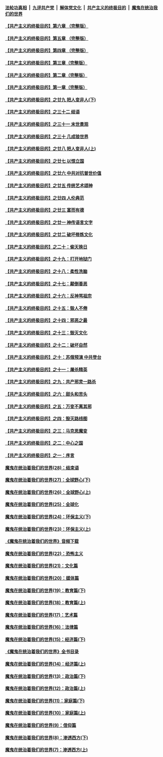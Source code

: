 

####  [法轮功真相](../../../../basic/blob/master/README.md?t=06021102) &nbsp;|&nbsp; [九评共产党](../../../../9ping.md/blob/master/README.md?t=06021102) &nbsp;|&nbsp; [解体党文化](../../../../jtdwh.md/blob/master/README.md?t=06021102)  &nbsp;|&nbsp; [共产主义的终极目的](../../../../gczydzjmd.md/blob/master/README.md?t=06021102) &nbsp;|&nbsp; [魔鬼在统治我们的世界](../../../../mgztzwmdsj.md/blob/master/README.md?t=06021102) 

#### [【共产主义的终极目的】第六章 （完整版）](../pages/nsc422/n11428913.md?t=06021102) 

#### [【共产主义的终极目的】第五章 （完整版）](../pages/nsc422/n11428912.md?t=06021102) 

#### [【共产主义的终极目的】第四章 （完整版）](../pages/nsc422/n11428907.md?t=06021102) 

#### [【共产主义的终极目的】第三章（完整版）](../pages/nsc422/n11428848.md?t=06021102) 

#### [【共产主义的终极目的】第二章（完整版）](../pages/nsc422/n11428831.md?t=06021102) 

#### [【共产主义的终极目的】第一章（完整版）](../pages/nsc422/n11417651.md?t=06021102) 

#### [【共产主义的终极目的】之廿九 把人变非人(下)](../pages/nsc422/n11344140.md?t=06021102) 

#### [【共产主义的终极目的】之三十二 结语](../pages/nsc422/n11360535.md?t=06021102) 

#### [【共产主义的终极目的】之三十一 末世景观](../pages/nsc422/n11351129.md?t=06021102) 

#### [【共产主义的终极目的】之三十 几成狼世界](../pages/nsc422/n11348280.md?t=06021102) 

#### [【共产主义的终极目的】之廿八 把人变非人(上)](../pages/nsc422/n11340492.md?t=06021102) 

#### [【共产主义的终极目的】之廿七 以恨立国](../pages/nsc422/n11336944.md?t=06021102) 

#### [【共产主义的终极目的】之廿六 中共对抗普世价值](../pages/nsc422/n11324785.md?t=06021102) 

#### [【共产主义的终极目的】之廿五 传统艺术颂神](../pages/nsc422/n11296396.md?t=06021102) 

#### [【共产主义的终极目的】之廿四 人伦典范](../pages/nsc422/n11296397.md?t=06021102) 

#### [【共产主义的终极目的】之廿三 富而有德](../pages/nsc422/n11283598.md?t=06021102) 

#### [【共产主义的终极目的】之廿一 神传语言文字](../pages/nsc422/n11263265.md?t=06021102) 

#### [【共产主义的终极目的】之廿二 破坏修炼文化](../pages/nsc422/n11245728.md?t=06021102) 

#### [【共产主义的终极目的】之二十：偷天换日](../pages/nsc422/n11238846.md?t=06021102) 

#### [【共产主义的终极目的】之十九：打开地狱门](../pages/nsc422/n11206376.md?t=06021102) 

#### [【共产主义的终极目的】之十八：柔性洗脑](../pages/nsc422/n11199994.md?t=06021102) 

#### [【共产主义的终极目的】之十七：颠倒善恶](../pages/nsc422/n11179782.md?t=06021102) 

#### [【共产主义的终极目的】之十六：反神骂祖宗](../pages/nsc422/n11166798.md?t=06021102) 

#### [【共产主义的终极目的】之十五：毁人不倦](../pages/nsc422/n11166792.md?t=06021102) 

#### [【共产主义的终极目的】之十四：邪恶之最](../pages/nsc422/n11150249.md?t=06021102) 

#### [【共产主义的终极目的】之十三：毁灭文化](../pages/nsc422/n11135227.md?t=06021102) 

#### [【共产主义的终极目的】之十二：破坏自然](../pages/nsc422/n11135214.md?t=06021102) 

#### [【共产主义的终极目的】之十：苏俄预演 中共登台](../pages/nsc422/n11118424.md?t=06021102) 

#### [【共产主义的终极目的】之十一：屠杀精英](../pages/nsc422/n11118442.md?t=06021102) 

#### [【共产主义的终极目的】之九：共产邪灵一路杀](../pages/nsc422/n11114139.md?t=06021102) 

#### [【共产主义的终极目的】之六：甜头和苦头](../pages/nsc422/n11096971.md?t=06021102) 

#### [【共产主义的终极目的】之五：万变不离其邪](../pages/nsc422/n11091285.md?t=06021102) 

#### [【共产主义的终极目的】之四：毁灭路线图](../pages/nsc422/n11086284.md?t=06021102) 

#### [【共产主义的终极目的】之三：马克思魔变](../pages/nsc422/n11061941.md?t=06021102) 

#### [【共产主义的终极目的】之二：中心之国](../pages/nsc422/n11047728.md?t=06021102) 

#### [【共产主义的终极目的】之一：序言](../pages/nsc422/n11086077.md?t=06021102) 

#### [魔鬼在统治着我们的世界(28)：结束语](../pages/nsc422/n10936246.md?t=06021102) 

#### [魔鬼在统治着我们的世界(27)：全球野心(下)](../pages/nsc422/n10928319.md?t=06021102) 

#### [魔鬼在统治着我们的世界(26)：全球野心(上)](../pages/nsc422/n10900318.md?t=06021102) 

#### [魔鬼在统治着我们的世界(25)：全球化](../pages/nsc422/n10788205.md?t=06021102) 

#### [魔鬼在统治着我们的世界(24)：环保主义(下)](../pages/nsc422/n10695307.md?t=06021102) 

#### [魔鬼在统治着我们的世界(23)：环保主义(上)](../pages/nsc422/n10688613.md?t=06021102) 

#### [《魔鬼在统治着我们的世界》音频下载](../pages/nsc422/n10635553.md?t=06021102) 

#### [魔鬼在统治着我们的世界(22)：恐怖主义](../pages/nsc422/n10614727.md?t=06021102) 

#### [魔鬼在统治着我们的世界(21)：文化篇](../pages/nsc422/n10597706.md?t=06021102) 

#### [魔鬼在统治着我们的世界(20)：媒体篇](../pages/nsc422/n10586579.md?t=06021102) 

#### [魔鬼在统治着我们的世界(19)：教育篇(下)](../pages/nsc422/n10564808.md?t=06021102) 

#### [魔鬼在统治着我们的世界(18)：教育篇(上)](../pages/nsc422/n10526970.md?t=06021102) 

#### [魔鬼在统治着我们的世界(17)：艺术篇](../pages/nsc422/n10499093.md?t=06021102) 

#### [魔鬼在统治着我们的世界(16)：法律篇](../pages/nsc422/n10485969.md?t=06021102) 

#### [魔鬼在统治着我们的世界(15)：经济篇(下)](../pages/nsc422/n10469975.md?t=06021102) 

#### [《魔鬼在统治着我们的世界》全书目录](../pages/nsc422/n10464261.md?t=06021102) 

#### [魔鬼在统治着我们的世界(14)：经济篇(上)](../pages/nsc422/n10457370.md?t=06021102) 

#### [魔鬼在统治着我们的世界(13)：政治篇(下)](../pages/nsc422/n10448270.md?t=06021102) 

#### [魔鬼在统治着我们的世界(12)：政治篇(上)](../pages/nsc422/n10444576.md?t=06021102) 

#### [魔鬼在统治着我们的世界(11)：家庭篇(下)](../pages/nsc422/n10440961.md?t=06021102) 

#### [魔鬼在统治着我们的世界(10)：家庭篇(上)](../pages/nsc422/n10435448.md?t=06021102) 

#### [魔鬼在统治着我们的世界(9)：信仰篇](../pages/nsc422/n10432159.md?t=06021102) 

#### [魔鬼在统治着我们的世界(8)：渗透西方(下)](../pages/nsc422/n10429603.md?t=06021102) 

#### [魔鬼在统治着我们的世界(7)：渗透西方(上)](../pages/nsc422/n10426013.md?t=06021102) 

